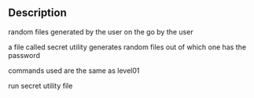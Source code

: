 ## Description

random files generated by the user  on the go by the user

a file called secret utility generates random files out of which one has the password

commands used are the same as level01

run secret utility file
